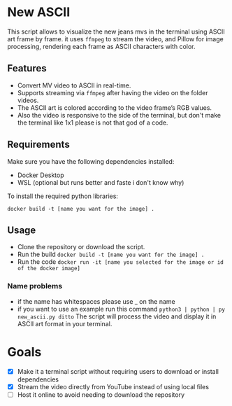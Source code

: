 
# New ASCII

This script allows to visualize the new jeans mvs in the terminal using ASCII art frame by frame. it uses `ffmpeg` to stream the video, and Pillow for image processing, rendering each frame as ASCII characters with color.

## Features

* Convert MV video to ASCII in real-time.
* Supports streaming via `ffmpeg` after having the video on the folder videos.
* The ASCII art is colored according to the video frame’s RGB values.
* Also the video is responsive to the side of the terminal, but don't make the terminal like 1x1 please is not that god of a code.

## Requirements

Make sure you have the following dependencies installed:
* Docker Desktop 
* WSL (optional but runs better and faste i don't know why)

To install the required python libraries: 

`docker build -t [name you want for the image] .`

## Usage

* Clone the repository or download the script.
* Run the build `docker build -t [name you want for the image] .`
* Run the code `docker run -it [name you selected for the image or id of the docker image]`

### Name problems
* if the name has whitespaces please use _ on the name  
* if you want to use an example run this command `python3 | python | py new_ascii.py ditto`
The script will process the video and display it in ASCII art format in your terminal.

# Goals

- [x]  Make it a terminal script without requiring users to download or install dependencies  
- [x]  Stream the video directly from YouTube instead of using local files  
- [ ]  Host it online to avoid needing to download the repository  